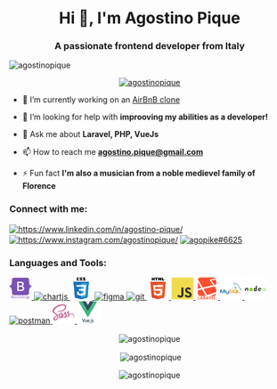 
<!---
- 👋 Hi, I’m @agostinopique
- 👀 I’m interested in code, logic and music!
- 🌱 I’m a Jr. Full Stack Developer
- 💞️ I’m looking to collaborate on any kind of project that can help me to increase my skills as a developer.
- 📫 How to reach me through githuib or linkedIn @Agostino pique

agopike/agopike is a ✨ special ✨ repository because its `README.md` (this file) appears on your GitHub profile.
You can click the Preview link to take a look at your changes.
--->


<h1 align="center">Hi 👋, I'm Agostino Pique</h1>
<h3 align="center">A passionate frontend developer from Italy</h3>

<p align="left"> <img src="https://komarev.com/ghpvc/?username=agostinopique&label=Profile%20views&color=0e75b6&style=flat" alt="agostinopique" /> </p>

<p align="center"> <a href="https://github.com/ryo-ma/github-profile-trophy"><img src="https://github-profile-trophy.vercel.app/?username=agostinopique" alt="agostinopique" /></a> </p>

- 🔭 I’m currently working on an [AirBnB clone](https://github.com/stefanocravotta/team-5-final-project-bnb)

- 🤝 I’m looking for help with **improoving my abilities as a developer!**

- 💬 Ask me about **Laravel, PHP, VueJs**

- 📫 How to reach me **agostino.pique@gmail.com**

- ⚡ Fun fact **I'm also a musician from a noble medievel family of Florence**

<h3 align="left">Connect with me:</h3>
<p align="left">
<a href="https://linkedin.com/in/https://www.linkedin.com/in/agostino-pique/" target="blank"><img align="center" src="https://raw.githubusercontent.com/rahuldkjain/github-profile-readme-generator/master/src/images/icons/Social/linked-in-alt.svg" alt="https://www.linkedin.com/in/agostino-pique/" height="30" width="40" /></a>
<a href="https://instagram.com/https://www.instagram.com/agostinopique/" target="blank"><img align="center" src="https://raw.githubusercontent.com/rahuldkjain/github-profile-readme-generator/master/src/images/icons/Social/instagram.svg" alt="https://www.instagram.com/agostinopique/" height="30" width="40" /></a>
<a href="https://discord.gg/agopike#6625" target="blank"><img align="center" src="https://raw.githubusercontent.com/rahuldkjain/github-profile-readme-generator/master/src/images/icons/Social/discord.svg" alt="agopike#6625" height="30" width="40" /></a>
</p>

<h3 align="left">Languages and Tools:</h3>
<p align="left"> <a href="https://getbootstrap.com" target="_blank" rel="noreferrer"> <img src="https://raw.githubusercontent.com/devicons/devicon/master/icons/bootstrap/bootstrap-plain-wordmark.svg" alt="bootstrap" width="40" height="40"/> </a> <a href="https://www.chartjs.org" target="_blank" rel="noreferrer"> <img src="https://www.chartjs.org/media/logo-title.svg" alt="chartjs" width="40" height="40"/> </a> <a href="https://www.w3schools.com/css/" target="_blank" rel="noreferrer"> <img src="https://raw.githubusercontent.com/devicons/devicon/master/icons/css3/css3-original-wordmark.svg" alt="css3" width="40" height="40"/> </a> <a href="https://www.figma.com/" target="_blank" rel="noreferrer"> <img src="https://www.vectorlogo.zone/logos/figma/figma-icon.svg" alt="figma" width="40" height="40"/> </a> <a href="https://git-scm.com/" target="_blank" rel="noreferrer"> <img src="https://www.vectorlogo.zone/logos/git-scm/git-scm-icon.svg" alt="git" width="40" height="40"/> </a> <a href="https://www.w3.org/html/" target="_blank" rel="noreferrer"> <img src="https://raw.githubusercontent.com/devicons/devicon/master/icons/html5/html5-original-wordmark.svg" alt="html5" width="40" height="40"/> </a> <a href="https://developer.mozilla.org/en-US/docs/Web/JavaScript" target="_blank" rel="noreferrer"> <img src="https://raw.githubusercontent.com/devicons/devicon/master/icons/javascript/javascript-original.svg" alt="javascript" width="40" height="40"/> </a> <a href="https://laravel.com/" target="_blank" rel="noreferrer"> <img src="https://raw.githubusercontent.com/devicons/devicon/master/icons/laravel/laravel-plain-wordmark.svg" alt="laravel" width="40" height="40"/> </a> <a href="https://www.mysql.com/" target="_blank" rel="noreferrer"> <img src="https://raw.githubusercontent.com/devicons/devicon/master/icons/mysql/mysql-original-wordmark.svg" alt="mysql" width="40" height="40"/> </a> <a href="https://nodejs.org" target="_blank" rel="noreferrer"> <img src="https://raw.githubusercontent.com/devicons/devicon/master/icons/nodejs/nodejs-original-wordmark.svg" alt="nodejs" width="40" height="40"/> </a> <a href="https://postman.com" target="_blank" rel="noreferrer"> <img src="https://www.vectorlogo.zone/logos/getpostman/getpostman-icon.svg" alt="postman" width="40" height="40"/> </a> <a href="https://sass-lang.com" target="_blank" rel="noreferrer"> <img src="https://raw.githubusercontent.com/devicons/devicon/master/icons/sass/sass-original.svg" alt="sass" width="40" height="40"/> </a> <a href="https://vuejs.org/" target="_blank" rel="noreferrer"> <img src="https://raw.githubusercontent.com/devicons/devicon/master/icons/vuejs/vuejs-original-wordmark.svg" alt="vuejs" width="40" height="40"/> </a> </p>

<p align="center"><img align="center" src="https://github-readme-stats.vercel.app/api/top-langs?username=agostinopique&show_icons=true&locale=en&layout=compact" alt="agostinopique" /></p>

<p align="center">&nbsp;<img align="center" src="https://github-readme-stats.vercel.app/api?username=agostinopique&show_icons=true&locale=en" alt="agostinopique" /></p>

<p align="center"><img align="center" src="https://github-readme-streak-stats.herokuapp.com/?user=agostinopique&" alt="agostinopique" /></p>


